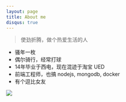 ```yaml
---
layout: page
title: About me
disqus: true
---
```


> 使劲折腾，做个热爱生活的人

- 骚年一枚
- 偶尔骑行，经常打球
- 14年毕业于西电，现在混迹于淘宝 UED
- 前端工程师，也搞 nodejs, mongodb, docker
- 有个逗比女友

![](http://blog-images.u.qiniudn.com/哈哈哈哈.jpg)

